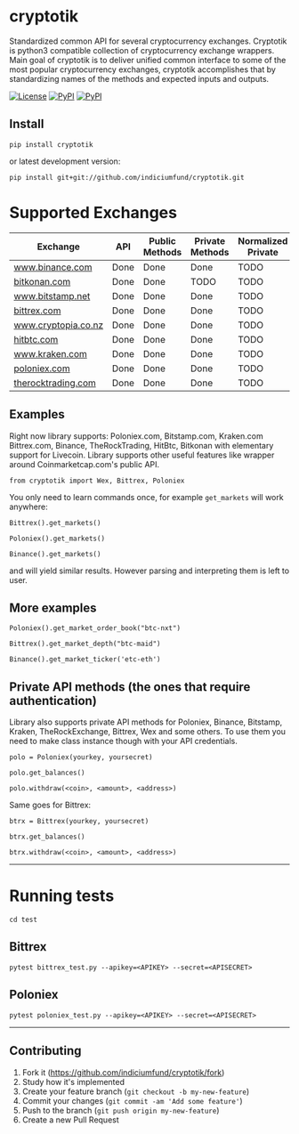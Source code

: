 # cryptotik
Standardized common API for several cryptocurrency exchanges.
Cryptotik is python3 compatible collection of cryptocurrency exchange wrappers.
Main goal of cryptotik is to deliver unified common interface to some of the most popular cryptocurrency exchanges, cryptotik accomplishes that by standardizing names of the methods and expected inputs and outputs.

[![License](https://img.shields.io/badge/License-BSD%203--Clause-blue.svg)](https://opensource.org/licenses/BSD-3-Clause)
[![PyPI](https://img.shields.io/pypi/l/cryptotik.svg?style=flat-square)]()
[![PyPI](https://img.shields.io/pypi/v/cryptotik.svg?style=flat-square)](https://pypi.python.org/pypi/cryptotik/)

## Install

`pip install cryptotik`

or latest development version:

`pip install git+git://github.com/indiciumfund/cryptotik.git`

# Supported Exchanges
| Exchange            | API  | Public Methods    | Private Methods    | Normalized Private | Normalized Public | Tests |
|---------------------|------|-------------------|--------------------|--------------------|-------------------|-------|
| www.binance.com     | Done | Done              | Done               | TODO               | Done              | Done  |
| [bitkonan.com](https://bitkonan.com/)        | Done | Done              | TODO                 | TODO             | TODO              | TODO  |
| www.bitstamp.net    | Done | Done              | Done               | TODO               | Done              | Done  |
| [bittrex.com](https://bittrex.com/)         | Done | Done              | Done               | TODO             | Done              | Done  |
| www.cryptopia.co.nz | Done | Done              | Done               | TODO               | Done              | Done  |
| [hitbtc.com](https://hitbtc.com/)          | Done | Done              | Done                 | TODO             | Done              | Done  |
| www.kraken.com      | Done | Done              | Done               | TODO               | Done              | Done  |
| [poloniex.com](https://poloniex.com/)        | Done | Done              | Done               | TODO               | Done              | Done  |
| [therocktrading.com](https://therocktrading.com/)  | Done | Done              | Done               | TODO               | Done              | Done  |


## Examples

Right now library supports: Poloniex.com, Bitstamp.com, Kraken.com Bittrex.com, Binance, TheRockTrading, HitBtc, Bitkonan with elementary support for Livecoin.
Library supports other useful features like wrapper around Coinmarketcap.com's public API.

`from cryptotik import Wex, Bittrex, Poloniex`

You only need to learn commands once, for example `get_markets` will work anywhere:

`Bittrex().get_markets()`

`Poloniex().get_markets()`

`Binance().get_markets()`

and will yield similar results. However parsing and interpreting them is left to user.

## More examples

`Poloniex().get_market_order_book("btc-nxt")`

`Bittrex().get_market_depth("btc-maid")`

`Binance().get_market_ticker('etc-eth')`

## Private API methods (the ones that require authentication)

Library also supports private API methods for Poloniex, Binance, Bitstamp, Kraken, TheRockExchange, Bittrex, Wex and some others.
To use them you need to make class instance though with your API credentials.

`polo = Poloniex(yourkey, yoursecret)`

`polo.get_balances()`

`polo.withdraw(<coin>, <amount>, <address>)`

Same goes for Bittrex:

`btrx = Bittrex(yourkey, yoursecret)`

`btrx.get_balances()`

`btrx.withdraw(<coin>, <amount>, <address>)`

----------------------------------------------------------

# Running tests

`cd test`

## Bittrex
`pytest bittrex_test.py --apikey=<APIKEY> --secret=<APISECRET>`

## Poloniex
`pytest poloniex_test.py --apikey=<APIKEY> --secret=<APISECRET>`

____________________________________________________________

## Contributing

1. Fork it (https://github.com/indiciumfund/cryptotik/fork)
2. Study how it's implemented
3. Create your feature branch (`git checkout -b my-new-feature`)
4. Commit your changes (`git commit -am 'Add some feature'`)
5. Push to the branch (`git push origin my-new-feature`)
6. Create a new Pull Request
